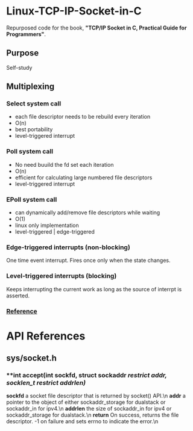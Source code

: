 # Linux-TCP-IP-Socket-in-C
Repurposed code for the book, **"TCP/IP Socket in C, Practical Guide for Programmers"**.

## Purpose
Self-study

## Multiplexing
### Select system call
  - each file descriptor needs to be rebuild every iteration
  - O(n)
  - best portability
  - level-triggered interrupt
 
### Poll system call
  - No need buuild the fd set each iteration
  - O(n)
  - efficient for calculating large numbered file descriptors
  - level-triggered interrupt

### EPoll system call
  - can dynamically add/remove file descriptors while waiting
  - O(1)
  - linux only implementation
  - level-triggered | edge-triggered

### Edge-triggered interrupts (non-blocking)
One time event interrupt. Fires once only when the state changes.

### Level-triggered interrupts (blocking)
Keeps interrupting the current work as long as the source of interrpt is asserted.

### [Reference](https://devarea.com/linux-io-multiplexing-select-vs-poll-vs-epoll/)


# API References
## sys/socket.h
### **int accept(int sockfd, struct sockaddr *restrict addr, socklen_t *restrict addrlen)**
**sockfd** a socket file descriptor that is returned by socket() API.\n
**addr** a pointer to the object of either sockaddr_storage for dualstack or sockaddr_in for ipv4.\n
**addrlen** the size of sockaddr_in for ipv4 or sockaddr_storage for dualstack.\n
**return** On success, returns the file descriptor. -1 on failure and sets errno to indicate the error.\n



